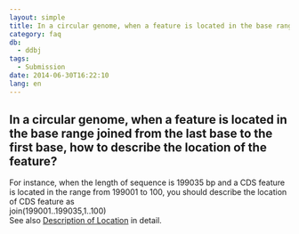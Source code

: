 ```yaml
---
layout: simple
title: In a circular genome, when a feature is located in the base range joined from the last base to the first base, how to describe the location of the feature?
category: faq
db:
  - ddbj
tags: 
  - Submission
date: 2014-06-30T16:22:10
lang: en
---
```


## In a circular genome, when a feature is located in the base range joined from the last base to the first base, how to describe the location of the feature?

<p>For instance, when the length of sequence is 199035 bp and a CDS feature is located in the range from 199001 to 100, you should describe the location of CDS feature as <br> join(199001..199035,1..100)<br>See also <a href="/ddbj/location-e.html">Description of Location</a> in detail. </p>
